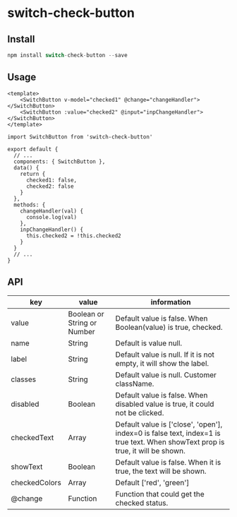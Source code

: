 # switch-check-button

## Install 
```js
npm install switch-check-button --save
```

## Usage
```vue
<template>
    <SwitchButton v-model="checked1" @change="changeHandler"></SwitchButton>
    <SwitchButton :value="checked2" @input="inpChangeHandler"></SwitchButton>
</template>

import SwitchButton from 'switch-check-button'

export default {
  // ...
  components: { SwitchButton },
  data() {
    return {
      checked1: false,
      checked2: false
    }
  },
  methods: {
    changeHandler(val) {
      console.log(val)
    },
    inpChangeHandler() {
      this.checked2 = !this.checked2
    }
  }
  // ...
}

```

## API 
| key      | value   | information |
| -------- | ------- | ----------- |
| value    | Boolean or String or Number | Default value is false. When Boolean(value) is true, checked.  |
| name     | String  | Default is value null. |
| label    | String | Default value is null. If it is not empty, it will show the label. |
| classes  | String  | Default value is null. Customer className.  |
| disabled | Boolean | Default value is false. When disabled value is true, it could not be clicked. |
| checkedText | Array | Default value is ['close', 'open'], index=0 is false text, index=1 is true text. When showText prop is true, it will be shown. |
| showText | Boolean | Default value is false. When it is true, the text will be shown. |
| checkedColors | Array | Default ['red', 'green']|
| @change | Function | Function that could get the checked status. |

